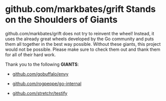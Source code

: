 # github.com/markbates/grift Stands on the Shoulders of Giants

github.com/markbates/grift does not try to reinvent the wheel! Instead, it uses the already great wheels developed by the Go community and puts them all together in the best way possible. Without these giants, this project would not be possible. Please make sure to check them out and thank them for all of their hard work.

Thank you to the following **GIANTS**:


* [github.com/gobuffalo/envy](https://godoc.org/github.com/gobuffalo/envy)

* [github.com/rogpeppe/go-internal](https://godoc.org/github.com/rogpeppe/go-internal)

* [github.com/stretchr/testify](https://godoc.org/github.com/stretchr/testify)
